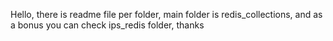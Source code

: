 Hello, there is readme file per folder, main folder is redis_collections, and as a bonus you can check ips_redis folder, thanks

